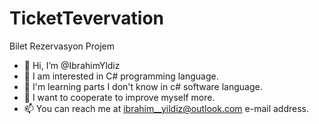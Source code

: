 # TicketTevervation
Bilet Rezervasyon Projem
- 👋 Hi, I’m @IbrahimYldiz
- 👀 I am interested in C# programming language.
- 🌱 I'm learning parts I don't know in c# software language.
- 💞️ I want to cooperate to improve myself more.
- 📫 You can reach me at ibrahim__yildiz@outlook.com e-mail address.

